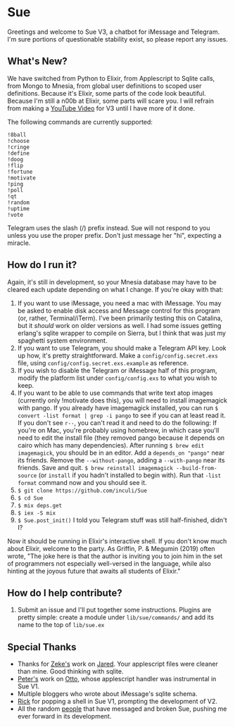 # Sue

Greetings and welcome to Sue V3, a chatbot for iMessage and Telegram. I'm sure portions of questionable stability exist, so please report any issues.

## What's New?

We have switched from Python to Elixir, from Applescript to Sqlite calls, from Mongo to Mnesia, from global user definitions to scoped user definitions. Because it's Elixir, some parts of the code look beautiful. Because I'm still a n00b at Elixir, some parts will scare you. I will refrain from making a [YouTube Video](https://www.youtube.com/watch?v=ocTAFPCH_A0) for V3 until I have more of it done.

The following commands are currently supported:

```
!8ball
!choose
!cringe
!define
!doog
!flip
!fortune
!motivate
!ping
!poll
!qt
!random
!uptime
!vote
```

Telegram uses the slash (/) prefix instead. Sue will not respond to you unless you use the proper prefix. Don't just message her "hi", expecting a miracle.

## How do I run it?

Again, it's still in development, so your Mnesia database may have to be cleared each update depending on what I change. If you're okay with that:

1. If you want to use iMessage, you need a mac with iMessage. You may be asked to enable disk access and Message control for this program (or, rather, Terminal/iTerm). I've been primarily testing this on Catalina, but it *should* work on older versions as well. I had some issues getting erlang's sqlite wrapper to compile on Sierra, but I think that was just my spaghetti system environment.
2. If you want to use Telegram, you should make a Telegram API key. Look up how, it's pretty straightforward. Make a `config/config.secret.exs` file, using `config/config.secret.exs.example` as reference.
3. If you wish to disable the Telegram or iMessage half of this program, modify the platform list under `config/config.exs` to what you wish to keep.
4. If you want to be able to use commands that write text atop images (currently only !motivate does this), you will need to install imagemagick with pango. If you already have imagemagick installed, you can run `$ convert -list format | grep -i pango` to see if you can at least read it. If you don't see `r--`, you can't read it and need to do the following: If you're on Mac, you're probably using homebrew, in which case you'll need to edit the install file (they removed pango because it depends on cairo which has many dependencies). After running `$ brew edit imagemagick`, you should be in an editor. Add a `depends_on "pango"` near its friends. Remove the `--without-pango`, adding a `--with-pango` near its friends. Save and quit. `$ brew reinstall imagemagick --build-from-source` (or `install` if you hadn't installed to begin with). Run that `-list format` command now and you should see it.
5. `$ git clone https://github.com/inculi/Sue`
6. `$ cd Sue`
7. `$ mix deps.get`
8. `$ iex -S mix`
9. `$ Sue.post_init()` I told you Telegram stuff was still half-finished, didn't I?

Now it should be running in Elixir's interactive shell. If you don't know much about Elixir, welcome to the party. As Griffin, P. & Megumin (2019) often wrote, "The joke here is that the author is inviting you to join him in the set of programmers not especially well-versed in the language, while also hinting at the joyous future that awaits all students of Elixir."



## How do I help contribute?

1. Submit an issue and I'll put together some instructions. Plugins are pretty simple: create a module under `lib/sue/commands/` and add its name to the top of `lib/sue.ex`

## Special Thanks

- Thanks for [Zeke's](https://github.com/ZekeSnider) work on [Jared](https://github.com/ZekeSnider/Jared). Your applescript files were cleaner than mine. Good thinking with sqlite.
- [Peter's](https://github.com/reteps) work on [Otto](https://github.com/reteps/Otto), whose applescript handler was instrumental in Sue V1.
- Multiple bloggers who wrote about iMessage's sqlite schema.
- [Rick](https://github.com/rsrickshaw) for popping a shell in Sue V1, prompting the development of V2.
- All the random [people](https://github.com/Sam1370) that have messaged and broken Sue, pushing me ever forward in its development.